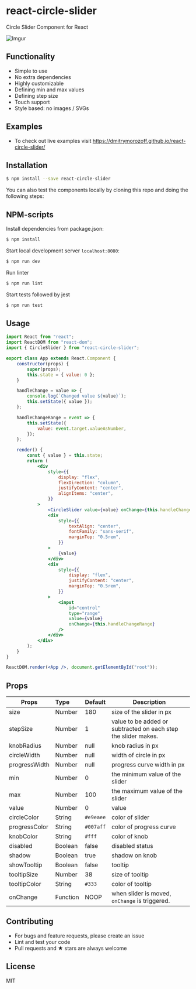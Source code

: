 # react-circle-slider

Circle Slider Component for React

![Imgur](https://i.imgur.com/4RdYfaL.gif)

## Functionality

-   Simple to use
-   No extra dependencies
-   Highly customizable
-   Defining min and max values
-   Defining step size
-   Touch support
-   Style based: no images / SVGs

## Examples

-   To check out live examples visit https://dmitrymorozoff.github.io/react-circle-slider/

## Installation

```bash
$ npm install --save react-circle-slider
```

You can also test the components locally by cloning this repo and doing the following steps:

## NPM-scripts

Install dependencies from package.json:

```bash
$ npm install
```

Start local development server `localhost:8080`:

```bash
$ npm run dev
```

Run linter

```bash
$ npm run lint
```

Start tests followed by jest

```bash
$ npm run test
```

## Usage

```jsx
import React from "react";
import ReactDOM from "react-dom";
import { CircleSlider } from "react-circle-slider";

export class App extends React.Component {
    constructor(props) {
        super(props);
        this.state = { value: 0 };
    }

    handleChange = value => {
        console.log(`Changed value ${value}`);
        this.setState({ value });
    };

    handleChangeRange = event => {
        this.setState({
            value: event.target.valueAsNumber,
        });
    };

    render() {
        const { value } = this.state;
        return (
            <div
                style={{
                    display: "flex",
                    flexDirection: "column",
                    justifyContent: "center",
                    alignItems: "center",
                }}
            >
                <CircleSlider value={value} onChange={this.handleChange} />
                <div
                    style={{
                        textAlign: "center",
                        fontFamily: "sans-serif",
                        marginTop: "0.5rem",
                    }}
                >
                    {value}
                </div>
                <div
                    style={{
                        display: "flex",
                        justifyContent: "center",
                        marginTop: "0.5rem",
                    }}
                >
                    <input
                        id="control"
                        type="range"
                        value={value}
                        onChange={this.handleChangeRange}
                    />
                </div>
            </div>
        );
    }
}

ReactDOM.render(<App />, document.getElementById("root"));
```

## Props

| Props         | Type     | Default   | Description                                                    |
| ------------- | :------- | --------- | -------------------------------------------------------------- |
| size          | Number   | 180       | size of the slider in px                                       |
| stepSize      | Number   | 1         | value to be added or subtracted on each step the slider makes. |
| knobRadius    | Number   | null      | knob radius in px                                              |
| circleWidth   | Number   | null      | width of circle in px                                          |
| progressWidth | Number   | null      | progress curve width in px                                     |
| min           | Number   | 0         | the minimum value of the slider                                |
| max           | Number   | 100       | the maximum value of the slider                                |
| value         | Number   | 0         | value                                                          |
| circleColor   | String   | `#e9eaee` | color of slider                                                |
| progressColor | String   | `#007aff` | color of progress curve                                        |
| knobColor     | String   | `#fff`    | color of knob                                                  |
| disabled      | Boolean  | false     | disabled status                                                |
| shadow        | Boolean  | true      | shadow on knob                                                 |
| showTooltip   | Boolean  | false     | tooltip                                                        |
| tooltipSize   | Number   | 38        | size of tooltip                                                |
| tooltipColor  | String   | `#333`    | color of tooltip                                               |
| onChange      | Function | NOOP      | when slider is moved, `onChange` is triggered.                 |

## Contributing

- For bugs and feature requests, please create an issue
- Lint and test your code
- Pull requests and ★ stars are always welcome

## License

MIT